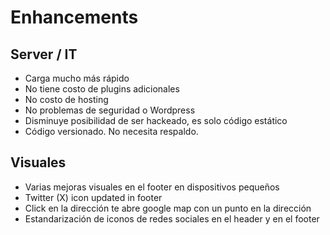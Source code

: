 # Enhancements

## Server / IT

- Carga mucho más rápido
- No tiene costo de plugins adicionales
- No costo de hosting
- No problemas de seguridad o Wordpress
- Disminuye posibilidad de ser hackeado, es solo código estático
- Código versionado. No necesita respaldo.

## Visuales

- Varias mejoras visuales en el footer en dispositivos pequeños
- Twitter (X) icon updated in footer
- Click en la dirección te abre google map con un punto en la dirección
- Estandarización de iconos de redes sociales en el header y en el footer